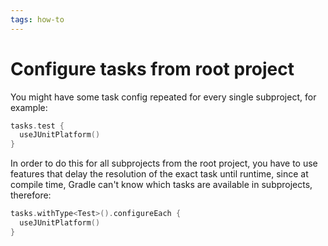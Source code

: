 ```yaml
---
tags: how-to
---
```


# Configure tasks from root project
You might have some task config repeated for every single subproject, for example:

```kotlin
tasks.test {
  useJUnitPlatform()
}
```

In order to do this for all subprojects from the root project, you have to use features that delay the resolution of the exact task until runtime, since at compile time, Gradle can't know which tasks are available in subprojects, therefore:

```kotlin
tasks.withType<Test>().configureEach {
  useJUnitPlatform()
}
```
